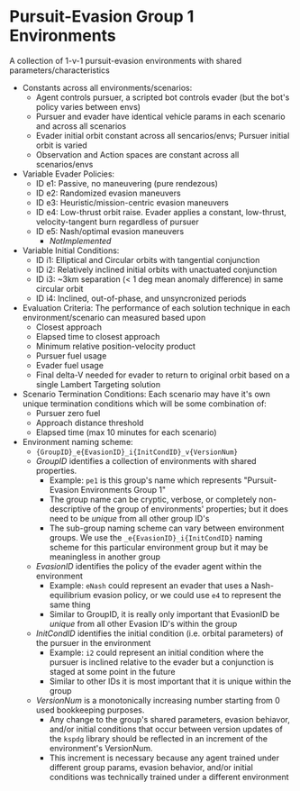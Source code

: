 # Pursuit-Evasion Group 1 Environments

A collection of 1-v-1 pursuit-evasion environments with shared parameters/characteristics

+ Constants across all environments/scenarios:
    + Agent controls pursuer, a scripted bot controls evader (but the bot's policy varies between envs)
    + Pursuer and evader have identical vehicle params in each scenario and across all scenarios
    + Evader initial orbit constant across all sencarios/envs; Pursuer initial orbit is varied
    + Observation and Action spaces are constant across all scenarios/envs
+ Variable Evader Policies:
    + ID e1: Passive, no maneuvering (pure rendezous)
    + ID e2: Randomized evasion maneuvers
    + ID e3: Heuristic/mission-centric evasion maneuvers
    + ID e4: Low-thrust orbit raise. Evader applies a constant, low-thrust, velocity-tangent burn regardless of pursuer
    + ID e5: Nash/optimal evasion maneuvers
        + _NotImplemented_
+ Variable Initial Conditions:
    + ID i1: Elliptical and Circular orbits with tangential conjunction
    + ID i2: Relatively inclined initial orbits with unactuated conjunction
    + ID i3: ~3km separation (< 1 deg mean anomaly difference) in same circular orbit
    + ID i4: Inclined, out-of-phase, and unsyncronized periods 
+ Evaluation Criteria: The performance of each solution technique in each environment/scenario can measured based upon
    + Closest approach
    + Elapsed time to closest approach
    + Minimum relative position-velocity product
    + Pursuer fuel usage
    + Evader fuel usage
    + Final delta-V needed for evader to return to original orbit based on a single Lambert Targeting solution
+ Scenario Termination Conditions: Each scenario may have it's own unique termination conditions which will be some combination of:
    + Pursuer zero fuel
    + Approach distance threshold
    + Elapsed time (max 10 minutes for each scenario)
+ Environment naming scheme:
    + `{GroupID}_e{EvasionID}_i{InitCondID}_v{VersionNum}`
    + *GroupID* identifies a collection of environments with shared properties. 
        + Example: `pe1` is this group's name which represents "Pursuit-Evasion Environments Group 1"
        + The group name can be cryptic, verbose, or completely non-descriptive of the group of environments' properties; but it does need to be _unique_ from all other group ID's
        + The sub-group naming scheme can vary between environment groups. We use the `_e{EvasionID}_i{InitCondID}` naming scheme for this particular environment group but it may be meaningless in another group
    + *EvasionID* identifies the policy of the evader agent within the environment
        + Example: `eNash` could represent an evader that uses a Nash-equilibrium evasion policy, or we could use `e4` to represent the same thing
        + Similar to GroupID, it is really only important that EvasionID be _unique_ from all other Evasion ID's within the group
    + *InitCondID* identifies the initial condition (i.e. orbital parameters) of the pursuer in the environment
        + Example: `i2` could represent an initial condition where the pursuer is inclined relative to the evader but a conjunction is staged at some point in the future
        + Similar to other IDs it is most important that it is unique within the group
    + *VersionNum* is a monotonically increasing number starting from 0 used bookkeeping purposes. 
        + Any change to the group's shared parameters, evasion behiavor, and/or initial conditions that occur between version updates of the `kspdg` library should be reflected in an increment of the environment's VersionNum. 
        + This increment is necessary because any agent trained under different group params, evasion behavior, and/or initial conditions was technically trained under a different environment
